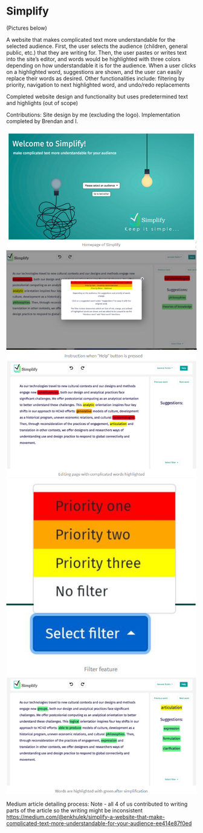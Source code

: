 # Simplify

(Pictures below)

A website that makes complicated text more understandable for the selected audience. First, the user selects the audience (children, general public, etc.) that they are writing for. Then, the user pastes or writes text into the site’s editor, and words would be highlighted with three colors depending on how understandable it is for the audience. When a user clicks on a highlighted word, suggestions are shown, and the user can easily replace their words as desired. Other functionalities include: filtering by priority, navigation to next highlighted word, and undo/redo replacements

Completed website design and functionality but uses predetermined text and highlights (out of scope)

Contributions: 
Site design by me (excluding the logo). Implementation completed by Brendan and I. 

![Homepage](https://github.com/davidlin0241/Simplify/blob/master/static/Screenshot_4.png)
![Help](https://github.com/davidlin0241/Simplify/blob/master/static/Screenshot_6.png)
![Editor](https://github.com/davidlin0241/Simplify/blob/master/static/Screenshot_7.png)
![Filter](https://github.com/davidlin0241/Simplify/blob/master/static/Screenshot_8.png)
![Simplified](https://github.com/davidlin0241/Simplify/blob/master/static/Screenshot_9.png)

Medium article detailing process:
Note - all 4 of us contributed to writing parts of the article so the writing might be inconsistent 
https://medium.com/@enkhulek/simplify-a-website-that-make-complicated-text-more-understandable-for-your-audience-ee414e87f0ed

